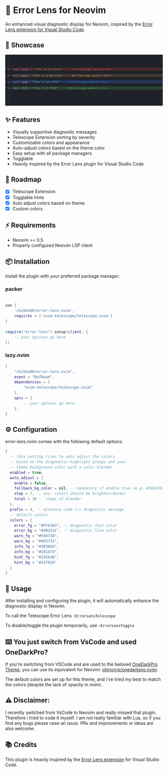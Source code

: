 # 🔎 Error Lens for Neovim

An enhanced visual diagnostic display for Neovim, inspired by the [Error Lens extension for Visual Studio Code](https://github.com/usernamehw/vscode-error-lens).

## 📸 Showcase

![Showcase of all diagnostic hints](media/error_lens_showcase.png "Showcase of all diagnostic hints")

## ✨ Features

- Visually supportive diagnostic messages
- Telescope Extension sorting by severity
- Customizable colors and appearance
- Auto-adjust colors based on the theme color
- Easy setup with all package managers
- Togglable
- Heavily inspired by the Error Lens plugin for Visual Studio Code

## 🚧 Roadmap

- [x] Telescope Extension
- [x] Togglable hints
- [x] Auto adjust colors based on theme
- [x] Custom colors

## ⚡️ Requirements

- Neovim >= 0.5
- Properly configured Neovim LSP client

## 📦 Installation

Install the plugin with your preferred package manager:

### packer

```lua

use {
    'chikko80/error-lens.nvim',
    requires = {'nvim-telescope/telescope.nvim'}
}

require("error-lens").setup(client, {
    -- your options go here
})
```

### lazy.nvim

```lua
{
    "chikko80/error-lens.nvim",
    event = "BufRead",
    dependencies = {
        "nvim-telescope/telescope.nvim"
    },
    opts = {
        -- your options go here
    },
}
```

## ⚙️ Configuration

error-lens.nvim comes with the following default options:

```lua
{
  -- this setting tries to auto adjust the colors
  -- based on the diagnostic-highlight groups and your
  -- theme background color with a color blender
  enabled = true,
  auto_adjust = {
    enable = false,
    fallback_bg_color = nil, -- mandatory if enable true (e.g. #281478)
    step = 7, -- inc: colors should be brighter/darker
    total = 30 -- steps of blender
  },
  prefix = 4, -- distance code <-> diagnostic message
  -- default colors
  colors = {
    error_fg = "#FF6363", -- diagnostic font color
    error_bg = "#4B252C", -- diagnostic line color
    warn_fg = "#FA973A",
    warn_bg = "#403733",
    info_fg = "#5B38E8",
    info_bg = "#281478",
    hint_fg = "#25E64B",
    hint_bg = "#147828"
  }
}
```

## 🚀 Usage

After installing and configuring the plugin, it will automatically enhance the diagnostic display in Neovim.

To call the Telescope Error Lens `:ErrorLensTelescope`

To disable/toggle the plugin temporarily, use `:ErrorLensToggle`

## ⌨️ You just switch from VsCode and used OneDarkPro?

If you're switching from VSCode and are used to the beloved [OneDarkPro Theme](https://marketplace.visualstudio.com/items?itemName=zhuangtongfa.Material-theme),
you can use its equivalent for Neovim: [olimorris/onedarkpro.nvim](https://github.com/olimorris/onedarkpro.nvim).

The default colors are set up for this theme, and i've tried my best to match the colors (despite the lack of opacity in nvim).

## ⚠️ Disclaimer:

I recently switched from VsCode to Neovim and really missed that plugin. Therefore i tried to code it myself.
I am not really familiar with Lua, so if you find any bugs please raise an issue.
PRs and improvements or ideas are also welcome.

## 📚 Credits

This plugin is heavily inspired by the [Error Lens extension](https://github.com/usernamehw/vscode-error-lens) for Visual Studio Code.
